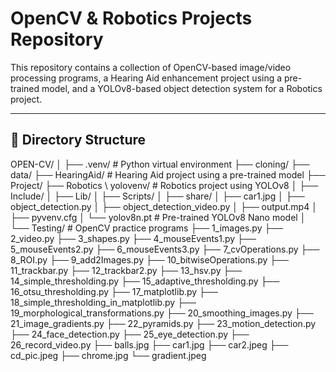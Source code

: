 # OpenCV & Robotics Projects Repository

This repository contains a collection of OpenCV-based image/video processing programs, a Hearing Aid enhancement project using a pre-trained model, and a YOLOv8-based object detection system for a Robotics project.

---

## 📁 Directory Structure

OPEN-CV/
│
├── .venv/ # Python virtual environment
├── cloning/
├── data/
├── HearingAid/ # Hearing Aid project using a pre-trained model
├── Project/
├── Robotics \ yolovenv/ # Robotics project using YOLOv8
│ ├── Include/
│ ├── Lib/
│ ├── Scripts/
│ ├── share/
│ ├── car1.jpg
│ ├── object_detection.py
│ ├── object_detection_video.py
│ ├── output.mp4
│ ├── pyvenv.cfg
│ └── yolov8n.pt # Pre-trained YOLOv8 Nano model
│
└── Testing/ # OpenCV practice programs
├── 1_images.py
├── 2_video.py
├── 3_shapes.py
├── 4_mouseEvents1.py
├── 5_mouseEvents2.py
├── 6_mouseEvents3.py
├── 7_cvOperations.py
├── 8_ROI.py
├── 9_add2Images.py
├── 10_bitwiseOperations.py
├── 11_trackbar.py
├── 12_trackbar2.py
├── 13_hsv.py
├── 14_simple_thresholding.py
├── 15_adaptive_thresholding.py
├── 16_otsu_thresholding.py
├── 17_matplotlib.py
├── 18_simple_thresholding_in_matplotlib.py
├── 19_morphological_transformations.py
├── 20_smoothing_images.py
├── 21_image_gradients.py
├── 22_pyramids.py
├── 23_motion_detection.py
├── 24_face_detection.py
├── 25_eye_detection.py
├── 26_record_video.py
├── balls.jpg
├── car1.jpg
├── car2.jpeg
├── cd_pic.jpeg
├── chrome.jpg
└── gradient.jpeg
